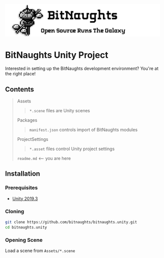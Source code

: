 ![image](https://github.com/bitnaughts/bitnaughts.assets/blob/master/images/banner.png)

# BitNaughts Unity Project

Interested in setting up the BitNaughts development environment? You're at the right place!

## Contents

> Assets
> >  ```*.scene``` files are Unity scenes
> 
> Packages
> > ```manifest.json``` controls import of BitNaughts modules
>
> ProjectSettings
>  > ```*.asset``` files control Unity project settings
> 
>  ```readme.md``` <-- you are here 



## Installation

### Prerequisites

- [Unity 2019.3](https://unity.com/releases/2019-3)

### Cloning

```bash
git clone https://github.com/bitnaughts/bitnaughts.unity.git
cd bitnaughts.unity
```

### Opening Scene

Load a scene from ```Assets/*.scene```


